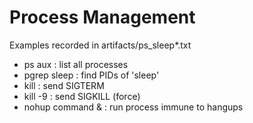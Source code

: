 # Process Management

Examples recorded in artifacts/ps_sleep*.txt

- ps aux : list all processes
- pgrep sleep : find PIDs of 'sleep'
- kill <PID> : send SIGTERM
- kill -9 <PID> : send SIGKILL (force)
- nohup command & : run process immune to hangups
